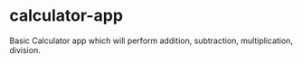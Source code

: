# calculator-app

Basic Calculator app which will perform addition, subtraction, multiplication, division.
